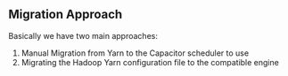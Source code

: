 ## Migration Approach ##
Basically we have two main approaches:

1. Manual Migration from Yarn to the Capacitor scheduler to use
2. Migrating the Hadoop Yarn configuration file to the compatible engine 
